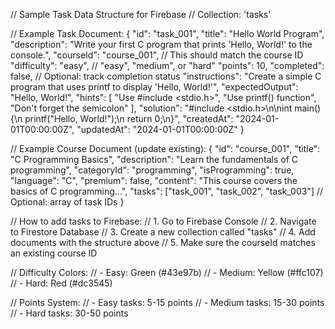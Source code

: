 // Sample Task Data Structure for Firebase
// Collection: 'tasks'

// Example Task Document:
{
  "id": "task_001",
  "title": "Hello World Program",
  "description": "Write your first C program that prints 'Hello, World!' to the console.",
  "courseId": "course_001", // This should match the course ID
  "difficulty": "easy", // "easy", "medium", or "hard"
  "points": 10,
  "completed": false, // Optional: track completion status
  "instructions": "Create a simple C program that uses printf to display 'Hello, World!'",
  "expectedOutput": "Hello, World!",
  "hints": [
    "Use #include <stdio.h>",
    "Use printf() function",
    "Don't forget the semicolon"
  ],
  "solution": "#include <stdio.h>\n\nint main() {\n    printf(\"Hello, World!\");\n    return 0;\n}",
  "createdAt": "2024-01-01T00:00:00Z",
  "updatedAt": "2024-01-01T00:00:00Z"
}

// Example Course Document (update existing):
{
  "id": "course_001",
  "title": "C Programming Basics",
  "description": "Learn the fundamentals of C programming",
  "categoryId": "programming",
  "isProgramming": true,
  "language": "C",
  "premium": false,
  "content": "This course covers the basics of C programming...",
  "tasks": ["task_001", "task_002", "task_003"] // Optional: array of task IDs
}

// How to add tasks to Firebase:
// 1. Go to Firebase Console
// 2. Navigate to Firestore Database
// 3. Create a new collection called "tasks"
// 4. Add documents with the structure above
// 5. Make sure the courseId matches an existing course ID

// Difficulty Colors:
// - Easy: Green (#43e97b)
// - Medium: Yellow (#ffc107) 
// - Hard: Red (#dc3545)

// Points System:
// - Easy tasks: 5-15 points
// - Medium tasks: 15-30 points
// - Hard tasks: 30-50 points

